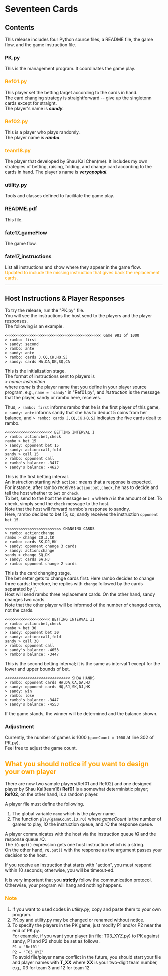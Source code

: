# Seventeen Cards


## Contents
This release includes four Python source files, a README file, the game flow, and the game instruction file.

### PK.py
This is the management program. It coordinates the game play.  


### <span style="color:orange">Ref01.py</span>
This player set the betting target according to the cards in hand.  
The card changing strategy is straightforward -- give up the singletonn cards except for straight.  
The player's name is ***sandy***.

### <span style="color:orange">Ref02.py</span>
This is a player who plays randomly.    
The player name is ***rambo***.

### <span style="color:orange">team18.py</span>
The player that developed by Shau Kai Chen(me). It includes my own strategies of betting, raising, folding, and change card according to the cards in hand.
The player's name is ***veryopopkai***.

### utility.py
Tools and classes defined to facilitate the game play.  

### README.pdf
This file.

### fate17_gameFlow
The game flow.  

### fate17_instructions
List all instructions and show where they appear in the game flow.  
<span style="color:orange">Updated to include the missing instruction that gives back the replacement cards.</span>

---

## Host Instructions & Player Responses
To try the release, run the "PK.py" file.  
You will see the instructions the host send to the players and the player responses.  
The following is an example.

	<<<<<<<<<<<<<<<<<<<<<<<<<<<<<<<<<<<<<<<<<<< Game 981 of 1000
	> rambo: first
	> sandy: second
	> rambo: ante
	> sandy: ante
	> rambo: cards J,CQ,CK,HQ,SJ
	> sandy: cards HA,DA,DK,SQ,CA
	
This is the initialization stage.  
The format of instructions sent to players is  
	> *name*: *instruction*  
where *name* is the player name that you define in your player source program, e.g., `name = 'sandy'` in "Ref01.py", and *instruction* is the message that the player, sandy or rambo here, receives.

Thus, `> rambo: first` informs rambo that he is the first player of this game, `> sandy: ante` informs sandy that she has to deduct 5 coins from her balance, and `> rambo: cards J,CQ,CK,HQ,SJ` indicates the five cards dealt to rambo.


	<<<<<<<<<<<<<<<<<<<<< BETTING INTERVAL I
	> rambo: action:bet,check
	rambo > bet 15
	> sandy: opponent bet 15
	> sandy: action:call,fold
	sandy > call 15
	> rambo: opponent call
	> rambo's balance: -3417
	> sandy's balance: -4623

	
This is the first betting interval.  
An instruction starting with `action:` means that a response is expected.  
For instance, after rambo receives `action:bet,check`, he has to decide and tell the host whether to `bet` or `check`.  
To bet, send to the host the message `bet n` where *n* is the amount of bet.
To check, simply send the `check` message to the host.  
Note that the host will forward rarmbo's response to sandny.  
Here, rambo decides to bet 15; so, sandy receives the instruction `opponent bet 15`.

	<<<<<<<<<<<<<<<<<<<<<<<<< CHANGING CARDS
	> rambo: action:change
	rambo > change CQ,J,CK
	> rambo: cards SK,DJ,HK                 
	> sandy: opponent change 3 cards
	> sandy: action:change
	sandy > change SQ,DK
	> sandy: cards SA,HJ                    
	> rambo: opponent change 2 cards
	
This is the card changing stage.  
The bet setter gets to change cards first.
Here rambo decides to change three cards; therefore, he replies with `change` followed by the cards separated by ','.  
Host will send rambo three replacement cards.
On the other hand, sandy changes two cards.  
Note that the other player will be informed of the number of changed cards, not the cards.


	<<<<<<<<<<<<<<<<<<<< BETTING INTERVAL II
	> rambo: action:bet,check
	rambo > bet 30
	> sandy: opponent bet 30
	> sandy: action:call,fold
	sandy > call 30
	> rambo: opponent call
	> sandy's balance: -4653
	> rambo's balance: -3447
	
This is the second betting interval; it is the same as interval 1 except for the lower and upper bounds of bet.


	<<<<<<<<<<<<<<<<<<<<<<<<<<<<< SHOW HANDS
	> rambo: opponent cards HA,DA,CA,SA,HJ    
	> sandy: opponent cards HQ,SJ,SK,DJ,HK    
	> sandy: win
	> rambo: lose
	> rambo's balance: -3447
	> sandy's balance: -4553



If the game stands, the winner will be determined and the balance shown.

### Adjustment

Currently, the number of games is 1000 (`gameCount = 1000` at line 302 of PK.py).  
Feel free to adjust the game count.

## <span style="color:orange">What you should notice if you want to design your own player</span>
There are now two sample players(Ref01 and Ref02) and one designed player by Shau Kai(team18)
**Ref01** is a somewhat deterministic player; **Ref02**, on the other hand, is a random player.

A player file must define the following.  
1. The global variable `name` which is the player name.  
2. The function `play(gameCount,iQ,rQ)` where *gameCount* is the number of games to play, *iQ* the instruction queue, and *rQ* the response queue.

A player communicates with the host via the instruction queue *iQ* and the response queue *rQ*.  
The `iQ.get()` expression gets one host instruction which is a string.  
On the other hand, `rQ.put()` with the response as the argument passes your decision to the host.

If you receive an instruction that starts with "action", you must respond within 10 seconds; otherwise, you will be timeout-ed.

It is very important that you **strictly** follow the communication protocol. Otherwise, your program will hang and nothing happens.

### <span style="color:orange">Note</span>
1. If you want to used codes in *utility.py*, copy and paste them to your own program.
2. PK.py and utility.py may be changed or renamed without notice.
3. To specify the players in the PK game, just modify P1 and/or P2 near the end of PK.py.  
For example, if you want your player (in file: T03\_XYZ.py) to PK against sandy, P1 and P2 should be set as follows.  
	```P1 = 'Ref01'```  
	```P2 = 'T03_XYZ'```  
To avoid file/player name conflict in the future, you should start your file and player names with **T_XX** where **XX** is your two-digit team number, e.g., 03 for team 3 and 12 for team 12.
